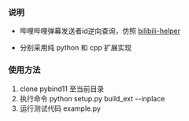 ### 说明

- 哔哩哔哩弹幕发送者id逆向查询，仿照 [bilibili-helper](https://github.com/bilibili-helper/bilibili-helper/blob/master/src/js/libs/crc32.js)

- 分别采用纯 python 和 cpp 扩展实现

### 使用方法

1. clone pybind11 至当前目录
2. 执行命令 python setup.py build_ext --inplace
3. 运行测试代码 example.py

